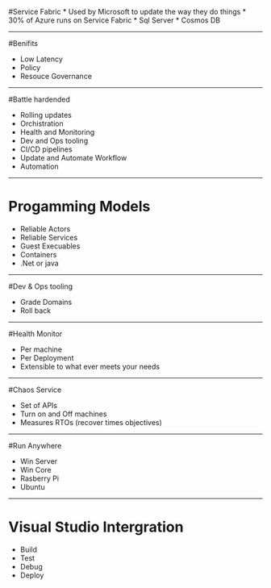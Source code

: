#Service Fabric
    * Used by Microsoft to update the way they do things
    * 30% of Azure runs on Service Fabric
        * Sql Server
        * Cosmos DB

---
#Benifits
 * Low Latency
 * Policy 
 * Resouce Governance

---
#Battle hardended
* Rolling updates
* Orchistration
* Health and Monitoring
* Dev and Ops tooling
* CI/CD pipelines
* Update and Automate Workflow
* Automation

---
# Progamming Models
* Reliable Actors
* Reliable Services
* Guest Execuables
* Containers
* .Net or java
---
#Dev & Ops tooling
* Grade Domains
* Roll back

---
#Health Monitor
 * Per machine
 * Per Deployment
 * Extensible to what ever meets your needs

---
#Chaos Service
 * Set of APIs
 * Turn on and Off machines
 * Measures RTOs (recover times objectives)

---
#Run Anywhere
* Win Server
* Win Core
* Rasberry Pi
* Ubuntu

---
# Visual Studio Intergration
 * Build 
 * Test
 * Debug
 * Deploy
